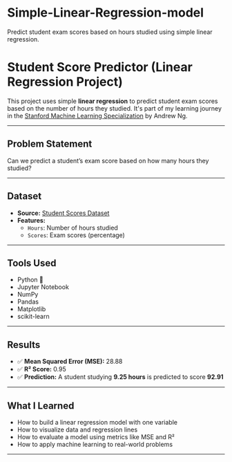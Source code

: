 # Simple-Linear-Regression-model
Predict student exam scores based on hours studied using simple linear regression.

# Student Score Predictor (Linear Regression Project)

This project uses simple **linear regression** to predict student exam scores based on the number of hours they studied. It's part of my learning journey in the [Stanford Machine Learning Specialization](https://www.coursera.org/specializations/machine-learning-introduction) by Andrew Ng.

---

## Problem Statement

Can we predict a student’s exam score based on how many hours they studied?

---

## Dataset

- **Source:** [Student Scores Dataset](https://raw.githubusercontent.com/AdiPersonalWorks/Random/master/student_scores%20-%20student_scores.csv)
- **Features:**  
  - `Hours`: Number of hours studied  
  - `Scores`: Exam scores (percentage)

---

## Tools Used

- Python 🐍  
- Jupyter Notebook  
- NumPy  
- Pandas  
- Matplotlib  
- scikit-learn

---

## Results

- ✅ **Mean Squared Error (MSE):** 28.88  
- ✅ **R² Score:** 0.95  
- ✅ **Prediction:** A student studying **9.25 hours** is predicted to score **92.91**

---

## What I Learned

- How to build a linear regression model with one variable  
- How to visualize data and regression lines  
- How to evaluate a model using metrics like MSE and R²  
- How to apply machine learning to real-world problems

---

